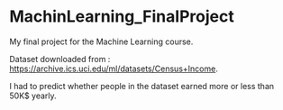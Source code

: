 # MachinLearning_FinalProject
My final project for the Machine Learning course.

Dataset downloaded from : https://archive.ics.uci.edu/ml/datasets/Census+Income.

I had to predict whether people in the dataset earned more or less than 50K$ yearly.
